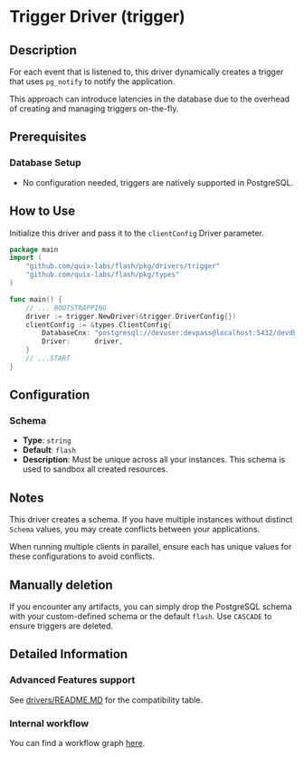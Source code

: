 # Trigger Driver (trigger)

## Description

For each event that is listened to, this driver dynamically creates a trigger that uses `pg_notify` to notify the application.

This approach can introduce latencies in the database due to the overhead of creating and managing triggers on-the-fly.

## Prerequisites

### Database Setup

- No configuration needed, triggers are natively supported in PostgreSQL.

## How to Use

Initialize this driver and pass it to the `clientConfig` Driver parameter.

```go
package main
import (
    "github.com/quix-labs/flash/pkg/drivers/trigger"
    "github.com/quix-labs/flash/pkg/types"
)

func main() {
	// ... BOOTSTRAPPING
	driver := trigger.NewDriver(&trigger.DriverConfig{})
	clientConfig := &types.ClientConfig{
		DatabaseCnx: "postgresql://devuser:devpass@localhost:5432/devdb",
		Driver:      driver,
	}
	// ...START
}
```
## Configuration

### Schema

- **Type**: `string`
- **Default**: `flash`
- **Description**: Must be unique across all your instances. This schema is used to sandbox all created resources.

## Notes

This driver creates a schema. If you have multiple instances without distinct `Schema` values, you may create conflicts between your applications.

When running multiple clients in parallel, ensure each has unique values for these configurations to avoid conflicts.


## Manually deletion

If you encounter any artifacts, you can simply drop the PostgreSQL schema with your custom-defined schema or the default `flash`. Use `CASCADE` to ensure triggers are deleted.


## Detailed Information

### Advanced Features support

See [drivers/README.MD](../README.md)  for the compatibility table.

### Internal workflow

You can find a workflow graph [here](./WORKFLOW.md).